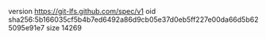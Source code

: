 version https://git-lfs.github.com/spec/v1
oid sha256:5b166035cf5b4b7ed6492a86d9cb05e37d0eb5ff227e00da66d5b625095e91e7
size 14269
